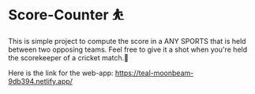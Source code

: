 # Score-Counter ⛹️
This is simple project to compute the score in a ANY SPORTS that is held between two opposing teams.
Feel free to give it a shot when you're held the scorekeeper of a cricket match.🙂

Here is the link for the web-app: https://teal-moonbeam-9db394.netlify.app/
